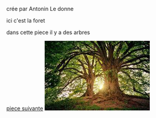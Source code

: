 crée par Antonin Le donne

ici c'est la foret

dans cette piece il y a des arbres

[piece suivante](piece9.md)
![](images.jpeg)